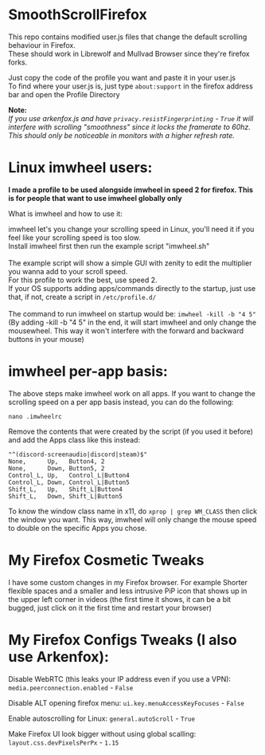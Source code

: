 # SmoothScrollFirefox

This repo contains modified user.js files that change the default scrolling behaviour in Firefox.<br>
These should work in Librewolf and Mullvad Browser since they're firefox forks.<br>

Just copy the code of the profile you want and paste it in your user.js<br>
To find where your user.js is, just type ```about:support``` in the firefox address bar and open the Profile Directory<br>

**Note:**<br>
*If you use arkenfox.js and have ```privacy.resistFingerprinting``` - ```True``` it will interfere with scrolling "smoothness" since it locks the framerate to 60hz.
This should only be noticeable in monitors with a higher refresh rate.*

# Linux imwheel users:

**I made a profile to be used alongside imwheel in speed 2 for firefox.
This is for people that want to use imwheel globally only**

What is imwheel and how to use it:

imwheel let's you change your scrolling speed in Linux, you'll need it if you feel like your scrolling speed is too slow.<br>
Install imwheel first then run the example script "imwheel.sh"<br>
<br>
The example script will show a simple GUI with zenity to edit the multiplier you wanna add to your scroll speed.<br>
For this profile to work the best, use speed 2.<br>
If your OS supports adding apps/commands directly to the startup, just use that, if not, create a script in ```/etc/profile.d/```<br>
<br>
The command to run imwheel on startup would be:  ```imwheel -kill -b "4 5"```<br>
(By adding -kill -b "4 5" in the end, it will start imwheel and only change the mousewheel. This way it won't interfere with the forward and backward buttons in your mouse)

# imwheel per-app basis:

The above steps make imwheel work on all apps. If you want to change the scrolling speed on a per app basis instead, you can do the following:<br>
```
nano .imwheelrc
```
Remove the contents that were created by the script (if you used it before) and add the Apps class like this instead:
```
"^(discord-screenaudio|discord|steam)$"
None,      Up,   Button4, 2
None,      Down, Button5, 2
Control_L, Up,   Control_L|Button4
Control_L, Down, Control_L|Button5
Shift_L,   Up,   Shift_L|Button4
Shift_L,   Down, Shift_L|Button5
```
To know the window class name in x11, do `xprop | grep WM_CLASS` then click the window you want.
This way, imwheel will only change the mouse speed to double on the specific Apps you chose.

# My Firefox Cosmetic Tweaks

I have some custom changes in my Firefox browser.
For example Shorter flexible spaces and a smaller and less intrusive PiP icon that shows up in the upper left corner in videos (the first time it shows, it can be a bit bugged, just click on it the first time and restart your browser)

# My Firefox Configs Tweaks (I also use Arkenfox):

Disable WebRTC (this leaks your IP address even if you use a VPN):
```media.peerconnection.enabled``` - ```False```<br>

Disable ALT opening firefox menu:
```ui.key.menuAccessKeyFocuses``` - ```False```<br>

Enable autoscrolling for Linux:
```general.autoScroll``` - ```True```<br>

Make Firefox UI look bigger without using global scalling:
```layout.css.devPixelsPerPx``` - ```1.15```<br>
